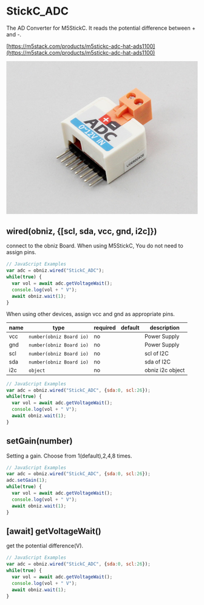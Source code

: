 # StickC_ADC

The AD Converter for M5StickC. It reads the potential difference between + and -.

[https://m5stack.com/products/m5stickc-adc-hat-ads1100](https://m5stack.com/products/m5stickc-adc-hat-ads1100)

![](./image.jpg)

## wired(obniz, {[scl, sda, vcc, gnd, i2c]})
connect to the obniz Board.
When using M5StickC, You do not need to assign pins. 


```javascript
// JavaScript Examples
var adc = obniz.wired("StickC_ADC");
while(true) {
  var vol = await adc.getVoltageWait();
  console.log(vol + " V");
  await obniz.wait(1);
}
```

 
When using other devices, assign vcc and gnd as appropriate pins.

name | type | required | default | description
--- | --- | --- | --- | ---
vcc | `number(obniz Board io)` | no |  &nbsp; | Power Supply
gnd | `number(obniz Board io)` | no |  &nbsp; | Power Supply
scl | `number(obniz Board io)` | no |  &nbsp; | scl of I2C
sda | `number(obniz Board io)` | no | &nbsp;  | sda of I2C
i2c | `object` | no | &nbsp;  | obniz i2c object

```javascript
// JavaScript Examples
var adc = obniz.wired("StickC_ADC", {sda:0, scl:26});
while(true) {
  var vol = await adc.getVoltageWait();
  console.log(vol + " V");
  await obniz.wait(1);
}
```

## setGain(number)

Setting a gain. Choose from 1(default),2,4,8 times.

```javascript
// JavaScript Examples
var adc = obniz.wired("StickC_ADC", {sda:0, scl:26});
adc.setGain(1);
while(true) {
  var vol = await adc.getVoltageWait();
  console.log(vol + " V");
  await obniz.wait(1);
}
```


## [await] getVoltageWait()

get the potential difference(V).

```javascript
// JavaScript Examples
var adc = obniz.wired("StickC_ADC", {sda:0, scl:26});
while(true) {
  var vol = await adc.getVoltageWait();
  console.log(vol + " V");
  await obniz.wait(1);
}
```